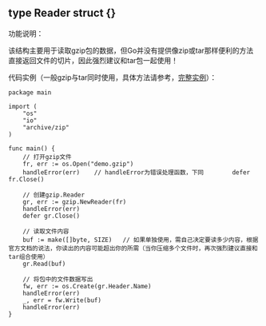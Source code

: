 ## type Reader struct {}

功能说明：

该结构主要用于读取gzip包的数据，但Go并没有提供像zip或tar那样便利的方法直接返回文件的切片，因此强烈建议和tar包一起使用！

代码实例（一般gzip与tar同时使用，具体方法请参考，[完整实例](hhttps://github.com/Unknwon/go-compresser/blob/master/go-tar.gz.go)）：

	package main
	
	import (
		"os"
		"io"
		"archive/zip"
	)
	
	func main() {
		// 打开gzip文件
		fr, err := os.Open("demo.gzip")		
		handleError(err)	// handleError为错误处理函数，下同		defer fr.Close()
		
		// 创建gzip.Reader
		gr, err := gzip.NewReader(fr)
		handleError(err)
		defer gr.Close()
		
		// 读取文件内容
		buf := make([]byte, SIZE)	// 如果单独使用，需自己决定要读多少内容，根据官方文档的说法，你读出的内容可能超出你的所需（当你压缩多个文件时，再次强烈建议直接和tar组合使用）
		gr.Read(buf)
		
		// 将包中的文件数据写出
		fw, err := os.Create(gr.Header.Name)
		handleError(err)
		_, err = fw.Write(buf)
		handleError(err)
	}